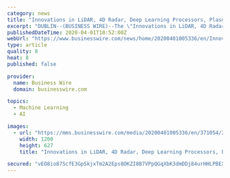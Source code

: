 ```yaml
---
category: news
title: "Innovations in LiDAR, 4D Radar, Deep Learning Processors, Plasmonic Light Switches, Driver Seat Airbags, Advanced AI & Autonomous Vehicles - ResearchAndMarkets.com"
excerpt: "DUBLIN--(BUSINESS WIRE)--The \"Innovations in LiDAR, 4D Radar, Deep Learning Processors, Plasmonic Light Switches, Driver Seat Airbags, Advanced AI, and Autonomous Vehicles\" report has been added to ResearchAndMarkets.com's offering. This Mobility TechVision Opportunity Engine (TOE) profiles advancements in solid-state LiDAR and 4D Radar ..."
publishedDateTime: 2020-04-01T10:52:00Z
webUrl: "https://www.businesswire.com/news/home/20200401005336/en/Innovations-LiDAR-4D-Radar-Deep-Learning-Processors"
type: article
quality: 8
heat: 8
published: false

provider:
  name: Business Wire
  domain: businesswire.com

topics:
  - Machine Learning
  - AI

images:
  - url: "https://mms.businesswire.com/media/20200401005336/en/371054/23/ResearchAndMarkets_800px.jpg"
    width: 1200
    height: 627
    title: "Innovations in LiDAR, 4D Radar, Deep Learning Processors, Plasmonic Light Switches, Driver Seat Airbags, Advanced AI & Autonomous Vehicles - ResearchAndMarkets.com"

secured: "vEO8io87ScfE3GpSkjxTm2A2Eps8OKZI8B7VPpQGqXbK3dmDDj84urHHLPBEXBgzj6jhuajqCevcNCxHIXEAvLqP6V6iewC86+vEJDdZhJZPpDLDVSPFoDyUpsDtqu/ciFLeT3Nc42kXT7JiPsX9hTBhn94lK0sli9NBV2vBTTNVfmrX/140upu5KR+gIqtLD0n1wSrRZFsKMM6Eeiv1ZgbgMUjZldzlVIUWRLGpVW74mSHEpCZky7Uq3KUbSP5EBDWWqo0uYHSZd2tvhyJbsyfIRP4haInknVqBaMZzAUpB6JJPpn4q5/3PJo/yt7N3;SRpoK+9J3HHt3RKKs4RumQ=="
---
```


